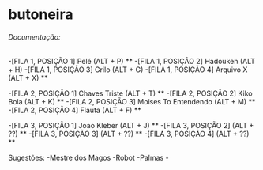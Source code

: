 # butoneira
###### Documentação:
	
-[FILA 1, POSIÇÃO 1] Pelé 		  (ALT + P)		**
-[FILA 1, POSIÇÃO 2] Hadouken 	(ALT + H)
-[FILA 1, POSIÇÃO 3] Grilo 		  (ALT + G)
-[FILA 1, POSIÇÃO 4] Arquivo X	(ALT + X)     	**
	
-[FILA 2, POSIÇÃO 1] Chaves Triste  		  	(ALT + T)		**
-[FILA 2, POSIÇÃO 2] Kiko Bola  	  	  		(ALT + K)		**
-[FILA 2, POSIÇÃO 3] Moises To Entendendo   (ALT + M)		**
-[FILA 2, POSIÇÃO 4] Flauta					        (ALT + F)   **
	
-[FILA 3, POSIÇÃO 1] Joao Kleber				    (ALT + J)		**
-[FILA 3, POSIÇÃO 2]    	  					      (ALT + ??)	**
-[FILA 3, POSIÇÃO 3]       				        	(ALT + ??)	**
-[FILA 3, POSIÇÃO 4] 						            (ALT + ??)  **
	
Sugestões:
	-Mestre dos Magos
	-Robot
	-Palmas
	-
